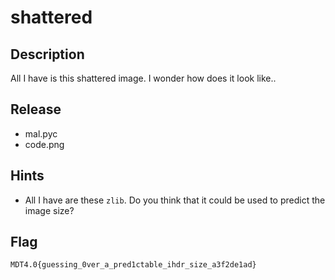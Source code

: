 # shattered

## Description

All I have is this shattered image. I wonder how does it look like..

## Release

- mal.pyc
- code.png

## Hints

- All I have are these `zlib`. Do you think that it could be used to predict the image size?

## Flag

`MDT4.0{guessing_0ver_a_pred1ctable_ihdr_size_a3f2de1ad}`
